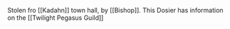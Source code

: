 Stolen fro [[Kadahn]] town hall, by [[Bishop]]. This Dosier has information on the [[Twilight Pegasus Guild]]
